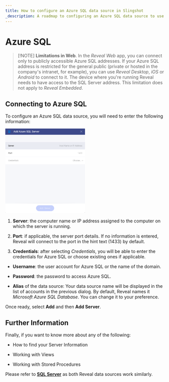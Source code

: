 ```yaml
---
title: How to configure an Azure SQL data source in Slingshot
_description: A roadmap to configuring an Azure SQL data source to use it for your great visualizations.
---
```


# Azure SQL

>[!NOTE] **Limitations in Web**. In the *Reveal Web* app, you can connect only to publicly accessible Azure SQL addresses. If your Azure SQL address is restricted for the general public (private or hosted in the company's intranet, for example), you can use *Reveal Desktop*, *iOS* or *Android* to connect to it. The device where you're running Reveal needs to have access to the SQL Server address. This limitation does not apply to *Reveal Embedded*.

## Connecting to Azure SQL

To configure an Azure SQL data source, you will need to enter the following information:

<img src="images/add-azure-sql-server-dialog.png" alt="Opening Reveal's AzureSQL data source configuration screen" class="responsive-img" width="50%"/>

1.  **Server**: the computer name or IP address assigned to the computer
    on which the server is running.

2.  **Port**: if applicable, the server port details. If no information
    is entered, Reveal will connect to the port in the hint text (1433)
    by default.

3.  **Credentials**: after selecting *Credentials*, you will be able to enter the credentials for Azure SQL or choose existing ones if applicable.

  - **Username**: the user account for Azure SQL or the name of the domain.

  - **Password**: the password to access Azure SQL.

  - **Alias** of the data source: Your data source name will be displayed in the list of accounts in the previous dialog. By default, Reveal names it *Microsoft Azure SQL Database*. You can change it to your preference.

Once ready, select **Add** and then **Add Server**.

## Further Information

Finally, if you want to know more about any of the following:

  - How to find your Server Information

  - Working with Views

  - Working with Stored Procedures

Please refer to [**SQL Server**](microsoft-sql-server.html#how-to-find-server) as both Reveal data sources work similarly.

